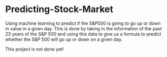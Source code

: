 # Predicting-Stock-Market
Using machine learning to predict if the S&P500 is going to go up or down in value in a given day. This 
is done by taking in the information of the past 23 years of the S&P 500 and using this data to give us a formula
to predict whether the S&P 500 will go up or down on a given day. 

This project is not done yet!
